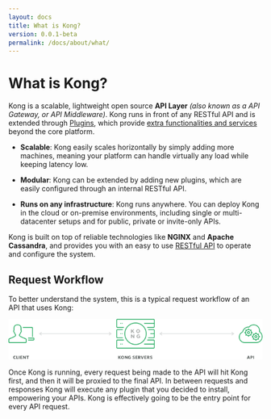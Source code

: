 ```yaml
---
layout: docs
title: What is Kong?
version: 0.0.1-beta
permalink: /docs/about/what/
---
```


# What is Kong?

Kong is a scalable, lightweight open source **API Layer** *(also known as a API Gateway, or API Middleware)*. Kong runs in front of any RESTful API and is extended through [Plugins](#plugins), which provide [extra functionalities and services](/plugins/) beyond the core platform.

* **Scalable**: Kong easily scales horizontally by simply adding more machines, meaning your platform can handle virtually any load while keeping latency low.

* **Modular**: Kong can be extended by adding new plugins, which are easily configured through an internal RESTful API.

* **Runs on any infrastructure**: Kong runs anywhere. You can deploy Kong in the cloud or on-premise environments, including single or multi-datacenter setups and for public, private or invite-only APIs.

Kong is built on top of reliable technologies like **NGINX** and **Apache Cassandra**, and provides you with an easy to use [RESTful API](#internal-api-endpoints) to operate and configure the system.

## Request Workflow

To better understand the system, this is a typical request workflow of an API that uses Kong:

![](/assets/images/docs/kong-simple.png)

Once Kong is running, every request being made to the API will hit Kong first, and then it will be proxied to the final API. In between requests and responses Kong will execute any plugin that you decided to install, empowering your APIs. Kong is effectively going to be the entry point for every API request.
